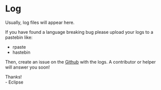 # Log
Usually, log files will appear here.

If you have found a language breaking bug
please upload your logs to a pastebin like:
- rpaste
- hastebin



Then, create an issue on the [Github]() with the logs. A contributor or helper will answer you soon!

Thanks!<br>
\- Eclipse